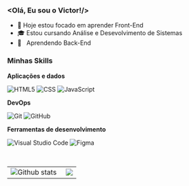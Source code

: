 
### <Olá, Eu sou o Victor!/>
- 🔭 Hoje estou focado em aprender Front-End
- 🎓 Estou cursando Análise e Desevolvimento de Sistemas
- 🌱 &nbsp; Aprendendo Back-End

  
<h3>Minhas Skills</h3>

**Aplicações e dados**

![HTML5](https://img.shields.io/badge/-HTML5-333333?style=flat&logo=HTML5)
![CSS](https://img.shields.io/badge/-CSS-333333?style=flat&logo=CSS3&logoColor=1572B6)
![JavaScript](https://img.shields.io/badge/-JavaScript-333333?style=flat&logo=javascript)

**DevOps**

![Git](https://img.shields.io/badge/-Git-333333?style=flat&logo=git)
![GitHub](https://img.shields.io/badge/-GitHub-333333?style=flat&logo=github)

**Ferramentas de desenvolvimento**

![Visual Studio Code](https://img.shields.io/badge/-Visual%20Studio%20Code-333333?style=flat&logo=visual-studio-code&logoColor=007ACC)
![Figma](https://img.shields.io/badge/-Figma-333333?style=flat&logo=figma&logoColor=007ACC)

<br/>

<table>
<tr>
<td>
<img align="left" src="https://github-readme-stats.vercel.app/api/top-langs/?username=victorfdev&theme=dark&hide_border=false&include_all_commits=true&count_private=true&layout=compact" alt="Github stats" />
</td>
<td>
<img align='right' src="https://github-readme-stats.vercel.app/api?username=victorfdev&show_icons=true&title_color=783c00&text_color=af552e&icon_color=783c00&bg_color=f8efd4&cache_seconds=2300">
</td>
</tr>
</table><br/>
